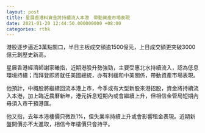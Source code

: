 ```yaml
---
layout: post
title: 星展香港料資金將持續流入本港　帶動資產市場表現
date: 2021-01-20 12:44:50.000000000 +08:00
categories: rthk
---
```


港股逐步逼近3萬點關口，半日主板成交額逾1500億元，上日成交額更突破3000億元創歷史新高。

星展香港經濟師謝家曦指，近期港股升勢強勁，主要受惠北水持續流入，認為低息環境持續；而拜登即將就任美國總統，亦有利緩和中美關係，帶動資產市場表現。

他預計，中概股將繼續回流本港上市，今季或有大型新股來港招股，資金將持續流入本港，加上臨近農曆新年，港元拆息短期內或會繼續上升，但相信金管局短期內毋須入市干預港匯。

他又指，去年本港樓價只微跌1%，但失業率持續上升或會影響租金表現。近期新盤開價亦不太進取，相信今年樓價只會持平。

